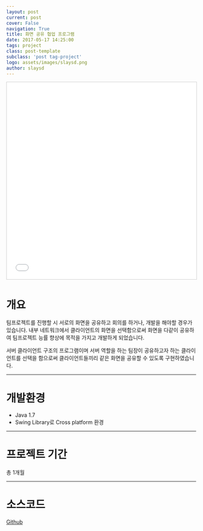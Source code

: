 ```yaml
---
layout: post
current: post
cover: False
navigation: True
title: 화면 공유 협업 프로그램
date: 2017-05-17 14:25:00
tags: project
class: post-template
subclass: 'post tag-project'
logo: assets/images/slaysd.png
author: slaysd
---
```


<iframe src="//www.slideshare.net/slideshow/embed_code/key/NKIAjw7PDjZG3Y" width="640" height="522" frameborder="0" marginwidth="0" marginheight="0" scrolling="no" style="border:1px solid #CCC; border-width:1px; margin-bottom:5px; max-width: 100%;" allowfullscreen> </iframe>

# 개요
팀프로젝트를 진행할 시 서로의 화면을 공유하고 회의를 하거나, 개발을 해야할 경우가 있습니다. 내부 네트워크에서 클라이언트의 화면을 선택함으로써 화면을 다같이 공유하여 팀프로젝트 능률 향상에 목적을 가지고 개발하게 되었습니다.

서버 클라이언트 구조의 프로그램이며 서버 역할을 하는 팀장이 공유하고자 하는 클라이언트를 선택을 함으로써 클라이언트들끼리 같은 화면을 공유할 수 있도록 구현하였습니다.
* * *
# 개발환경
  * Java 1.7
  * Swing Library로 Cross platform 환경
  
* * *
# 프로젝트 기간
총 1개월
* * *
# 소스코드
<div markdown="0"><a href="https://github.com/jinh574/java-screenshare" class="btn btn-info">Github</a></div>